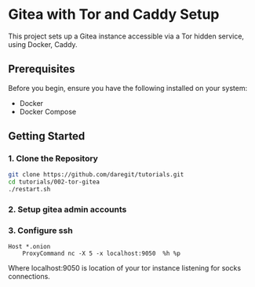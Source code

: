 # Gitea with Tor and Caddy Setup

This project sets up a Gitea instance accessible via a Tor hidden service, using Docker, Caddy.

## Prerequisites

Before you begin, ensure you have the following installed on your system:

- Docker
- Docker Compose

## Getting Started

### 1. Clone the Repository

```sh
git clone https://github.com/daregit/tutorials.git
cd tutorials/002-tor-gitea
./restart.sh

```

### 2. Setup gitea admin accounts

### 3. Configure ssh

```
Host *.onion
    ProxyCommand nc -X 5 -x localhost:9050  %h %p
```

Where localhost:9050 is location of your tor instance listening for socks connections.
